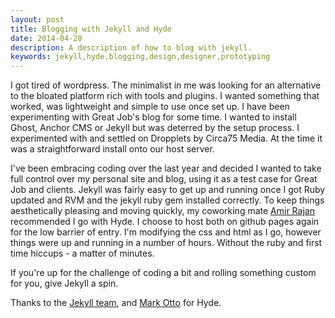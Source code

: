```yaml
---
layout: post
title: Blogging with Jekyll and Hyde
date: 2014-04-28
description: A description of how to blog with jekyll.
keywords: jekyll,hyde,blogging,design,designer,prototyping
---
```


I got tired of wordpress.  The minimalist in me was looking for an alternative to the bloated platform rich with tools and plugins.  I wanted something that worked, was lightweight and simple to use once set up.  I have been experimenting with Great Job's blog for some time.  I wanted to install Ghost, Anchor CMS or Jekyll but was deterred by the setup process.  I experimented with and settled on Dropplets by Circa75 Media.  At the time it was a straightforward install onto our host server.

I've been embracing coding over the last year and decided I wanted to take full control over my personal site and blog, using it as a test case for Great Job and clients.  Jekyll was fairly easy to get up and running once I got Ruby updated and RVM and the jekyll ruby gem installed correctly.  To keep things aesthetically pleasing and moving quickly, my coworking mate <a href="http://www.amirrajan.net">Amir Rajan</a> recommended I go with Hyde.  I choose to host both on github pages again for the low barrier of entry.  I'm modifying the css and html as I go, however things were up and running in a number of hours.  Without the ruby and first time hiccups - a matter of minutes.

If you're up for the challenge of coding a bit and rolling something custom for you, give Jekyll a spin.

Thanks to the <a href="https://github.com/jekyll">Jekyll team</a>, and <a href="http://markdotto.com/">Mark Otto</a> for Hyde.

